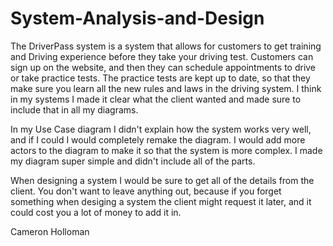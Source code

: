 # System-Analysis-and-Design

The DriverPass system is a system that allows for customers to get training and Driving experience before they take your driving test. Customers can sign up on the website, and then they can schedule appointments to drive or take practice tests. The practice tests are kept up to date, so that they make sure you learn all the new rules and laws in the driving system. I think in my systems I made it clear what the client wanted and made sure to include that in all my diagrams. 

In my Use Case diagram I didn't explain how the system works very well, and if I could I would completely remake the diagram. I would add more actors to the diagram to make it so that the system is more complex. I made my diagram super simple and didn't include all of the parts.

When designing a system I would be sure to get all of the details from the client. You don't want to leave anything out, because if you forget something when desiging a system the client might request it later, and it could cost you a lot of money to add it in.

Cameron Holloman
